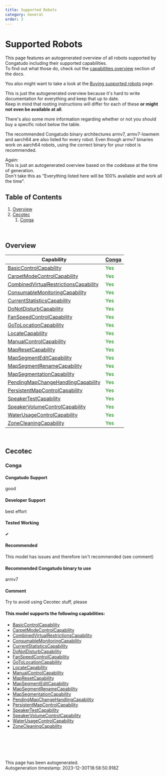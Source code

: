 ```yaml
---
title: Supported Robots
category: General
order: 3
---
```


# Supported Robots

This page features an autogenerated overview of all robots supported by Congatudo including their supported capabilities.<br/>
To find out what those do, check out the [capabilities overview](https://congatudo.cloud/pages/general/capabilities-overview.html) section of the docs.

You also might want to take a look at the [Buying supported robots](https://congatudo.cloud/pages/general/buying-supported-robots.html) page.

This is just the autogenerated overview because it's hard to write documentation for everything and keep that up to date. <br/>
Keep in mind that rooting instructions will differ for each of these **or might not even be available at all**.

There's also some more information regarding whether or not you should buy a specific robot below the table.

The recommended Congatudo binary architectures armv7, armv7-lowmem and aarch64 are also listed for every robot. Even though
armv7 binaries work on aarch64 robots, using the correct binary for your robot is recommended.

Again:<br/>
This is just an autogenerated overview based on the codebase at the time of generation.<br/>
Don't take this as "Everything listed here will be 100% available and work all the time".<br/>


## Table of Contents
1. [Overview](#Overview)
2. [Cecotec](#cecotec)
    1. [Conga](#cecotec_conga)

<br/>

## Overview<a id='Overview'></a>

Capability | <a href='#cecotec_conga'>Conga</a>
---- | ----
[BasicControlCapability](https://congatudo.cloud/pages/general/capabilities-overview.html#BasicControlCapability) | <span style="color:green;">Yes</span>
[CarpetModeControlCapability](https://congatudo.cloud/pages/general/capabilities-overview.html#CarpetModeControlCapability) | <span style="color:green;">Yes</span>
[CombinedVirtualRestrictionsCapability](https://congatudo.cloud/pages/general/capabilities-overview.html#CombinedVirtualRestrictionsCapability) | <span style="color:green;">Yes</span>
[ConsumableMonitoringCapability](https://congatudo.cloud/pages/general/capabilities-overview.html#ConsumableMonitoringCapability) | <span style="color:green;">Yes</span>
[CurrentStatisticsCapability](https://congatudo.cloud/pages/general/capabilities-overview.html#CurrentStatisticsCapability) | <span style="color:green;">Yes</span>
[DoNotDisturbCapability](https://congatudo.cloud/pages/general/capabilities-overview.html#DoNotDisturbCapability) | <span style="color:green;">Yes</span>
[FanSpeedControlCapability](https://congatudo.cloud/pages/general/capabilities-overview.html#FanSpeedControlCapability) | <span style="color:green;">Yes</span>
[GoToLocationCapability](https://congatudo.cloud/pages/general/capabilities-overview.html#GoToLocationCapability) | <span style="color:green;">Yes</span>
[LocateCapability](https://congatudo.cloud/pages/general/capabilities-overview.html#LocateCapability) | <span style="color:green;">Yes</span>
[ManualControlCapability](https://congatudo.cloud/pages/general/capabilities-overview.html#ManualControlCapability) | <span style="color:green;">Yes</span>
[MapResetCapability](https://congatudo.cloud/pages/general/capabilities-overview.html#MapResetCapability) | <span style="color:green;">Yes</span>
[MapSegmentEditCapability](https://congatudo.cloud/pages/general/capabilities-overview.html#MapSegmentEditCapability) | <span style="color:green;">Yes</span>
[MapSegmentRenameCapability](https://congatudo.cloud/pages/general/capabilities-overview.html#MapSegmentRenameCapability) | <span style="color:green;">Yes</span>
[MapSegmentationCapability](https://congatudo.cloud/pages/general/capabilities-overview.html#MapSegmentationCapability) | <span style="color:green;">Yes</span>
[PendingMapChangeHandlingCapability](https://congatudo.cloud/pages/general/capabilities-overview.html#PendingMapChangeHandlingCapability) | <span style="color:green;">Yes</span>
[PersistentMapControlCapability](https://congatudo.cloud/pages/general/capabilities-overview.html#PersistentMapControlCapability) | <span style="color:green;">Yes</span>
[SpeakerTestCapability](https://congatudo.cloud/pages/general/capabilities-overview.html#SpeakerTestCapability) | <span style="color:green;">Yes</span>
[SpeakerVolumeControlCapability](https://congatudo.cloud/pages/general/capabilities-overview.html#SpeakerVolumeControlCapability) | <span style="color:green;">Yes</span>
[WaterUsageControlCapability](https://congatudo.cloud/pages/general/capabilities-overview.html#WaterUsageControlCapability) | <span style="color:green;">Yes</span>
[ZoneCleaningCapability](https://congatudo.cloud/pages/general/capabilities-overview.html#ZoneCleaningCapability) | <span style="color:green;">Yes</span>


<br/>

## Cecotec<a id="cecotec"></a>

### Conga<a id="cecotec_conga"></a>

#### Congatudo Support

good



#### Developer Support

best effort



#### Tested Working

✔



#### Recommended

This model has issues and therefore isn't recommended (see comment)



#### Recommended Congatudo binary to use

armv7



#### Comment

Try to avoid using Cecotec stuff, please



#### This model supports the following capabilities:
  - [BasicControlCapability](https://congatudo.cloud/pages/general/capabilities-overview.html#BasicControlCapability)
  - [CarpetModeControlCapability](https://congatudo.cloud/pages/general/capabilities-overview.html#CarpetModeControlCapability)
  - [CombinedVirtualRestrictionsCapability](https://congatudo.cloud/pages/general/capabilities-overview.html#CombinedVirtualRestrictionsCapability)
  - [ConsumableMonitoringCapability](https://congatudo.cloud/pages/general/capabilities-overview.html#ConsumableMonitoringCapability)
  - [CurrentStatisticsCapability](https://congatudo.cloud/pages/general/capabilities-overview.html#CurrentStatisticsCapability)
  - [DoNotDisturbCapability](https://congatudo.cloud/pages/general/capabilities-overview.html#DoNotDisturbCapability)
  - [FanSpeedControlCapability](https://congatudo.cloud/pages/general/capabilities-overview.html#FanSpeedControlCapability)
  - [GoToLocationCapability](https://congatudo.cloud/pages/general/capabilities-overview.html#GoToLocationCapability)
  - [LocateCapability](https://congatudo.cloud/pages/general/capabilities-overview.html#LocateCapability)
  - [ManualControlCapability](https://congatudo.cloud/pages/general/capabilities-overview.html#ManualControlCapability)
  - [MapResetCapability](https://congatudo.cloud/pages/general/capabilities-overview.html#MapResetCapability)
  - [MapSegmentEditCapability](https://congatudo.cloud/pages/general/capabilities-overview.html#MapSegmentEditCapability)
  - [MapSegmentRenameCapability](https://congatudo.cloud/pages/general/capabilities-overview.html#MapSegmentRenameCapability)
  - [MapSegmentationCapability](https://congatudo.cloud/pages/general/capabilities-overview.html#MapSegmentationCapability)
  - [PendingMapChangeHandlingCapability](https://congatudo.cloud/pages/general/capabilities-overview.html#PendingMapChangeHandlingCapability)
  - [PersistentMapControlCapability](https://congatudo.cloud/pages/general/capabilities-overview.html#PersistentMapControlCapability)
  - [SpeakerTestCapability](https://congatudo.cloud/pages/general/capabilities-overview.html#SpeakerTestCapability)
  - [SpeakerVolumeControlCapability](https://congatudo.cloud/pages/general/capabilities-overview.html#SpeakerVolumeControlCapability)
  - [WaterUsageControlCapability](https://congatudo.cloud/pages/general/capabilities-overview.html#WaterUsageControlCapability)
  - [ZoneCleaningCapability](https://congatudo.cloud/pages/general/capabilities-overview.html#ZoneCleaningCapability)


<br/><br/><br/><br/><br/>
This page has been autogenerated.<br/>
Autogeneration timestamp: 2023-12-30T18:58:50.918Z
